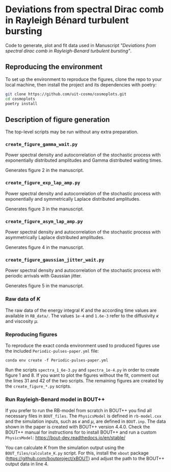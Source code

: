 # Deviations from spectral Dirac comb in Rayleigh Bénard turbulent bursting

Code to generate, plot and fit data used in Manuscript *"Deviations from spectral dirac comb in Rayleigh-Benard turbulent bursting"*.

## Reproducing the environment

To set up the environment to reproduce the figures, clone the repo to your local machine, then install the project and its dependencies with poetry:

```sh
git clone https://github.com/uit-cosmo/cosmoplots.git
cd cosmoplots
poetry install
```

## Description of figure generation

The top-level scripts may be run without any extra preparation.

### `create_figure_gamma_wait.py`

Power spectral density and autocorrelation of the stochastic process with exponentially distributed amplitudes and Gamma distributed waiting times.

Generates figure 2 in the manuscript.

### `create_figure_exp_lap_amp.py`

Power spectral density and autocorrelation of the stochastic process with exponentially and symmetrically Laplace distributed amplitudes.

Generates figure 3 in the manuscript.

### `create_figure_asym_lap_amp.py`

Power spectral density and autocorrelation of the stochastic process with asymmetrically Laplace distributed amplitudes.

Generates figure 4 in the manuscript.

### `create_figure_gaussian_jitter_wait.py`

Power spectral density and autocorrelation of the stochastic process with periodic arrivals with Gaussian jitter.

Generates figure 5 in the manuscript.

### Raw data of $K$

The raw data of the energy integral $K$ and the according time values are available in `RB_data/`. The values `1e-4` and `1.6e-3` refer to the diffusivity $\kappa$ and viscosity $\mu$.

### Reproducing figures

To reproduce the exact conda environment used to produced figures use the included `Periodic-pulses-paper.yml` file:

```console
conda env create -f Periodic-pulses-paper.yml
```

Run the scripts `spectra_1_6e-3.py` and `spectra_1e-4.py` in order to create figure 1 and 8. If you want to plot the figures without the fit, comment out the lines 31 and 42 of the two scripts. The remaining figures are created by the `create_figure_*.py` scripts.

### Run Rayleigh-Benard model in BOUT++

If you prefer to run the RB-model from scratch in BOUT++ you find all necessary files in `BOUT_files`. The `PhysicsModel` is defined in `rb-model.cxx` and the simulation inputs, such as $\kappa$ and $\mu$, are defined in `BOUT.inp`. The data shown in the paper is created with BOUT++ version 4.4.0. Check the BOUT++ manual for instructions for to install BOUT++ and run a custom `PhysicsModel`: <https://bout-dev.readthedocs.io/en/stable/>

You can calculate $K$ from the simulation output using the `BOUT_files/calculate_K.py` script. For this, install the `xbout` package (<https://github.com/boutproject/xBOUT>) and adjust the path to the BOUT++ output data in line 4.
